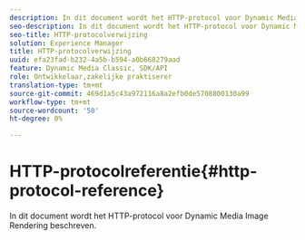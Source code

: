 ```yaml
---
description: In dit document wordt het HTTP-protocol voor Dynamic Media Image Rendering beschreven.
seo-description: In dit document wordt het HTTP-protocol voor Dynamic Media Image Rendering beschreven.
seo-title: HTTP-protocolverwijzing
solution: Experience Manager
title: HTTP-protocolverwijzing
uuid: efa23fad-b232-4a5b-b594-a0b668279aad
feature: Dynamic Media Classic, SDK/API
role: Ontwikkelaar,zakelijke praktiserer
translation-type: tm+mt
source-git-commit: 469d1a5c43a972116a8a2efb0de5708800130a99
workflow-type: tm+mt
source-wordcount: '50'
ht-degree: 0%

---
```



# HTTP-protocolreferentie{#http-protocol-reference}

In dit document wordt het HTTP-protocol voor Dynamic Media Image Rendering beschreven.

